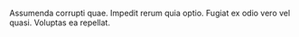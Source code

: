 Assumenda corrupti quae.
Impedit rerum quia optio.
Fugiat ex odio vero vel quasi.
Voluptas ea repellat.